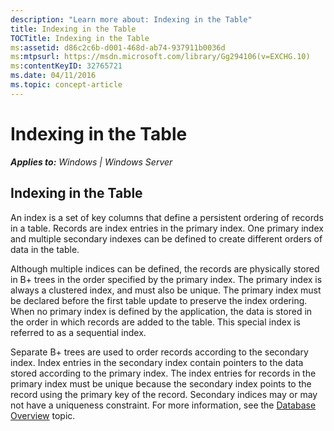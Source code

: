 ```yaml
---
description: "Learn more about: Indexing in the Table"
title: Indexing in the Table
TOCTitle: Indexing in the Table
ms:assetid: d86c2c6b-d001-468d-ab74-937911b0036d
ms:mtpsurl: https://msdn.microsoft.com/library/Gg294106(v=EXCHG.10)
ms:contentKeyID: 32765721
ms.date: 04/11/2016
ms.topic: concept-article
---
```


# Indexing in the Table


_**Applies to:** Windows | Windows Server_

## Indexing in the Table

An index is a set of key columns that define a persistent ordering of records in a table. Records are index entries in the primary index. One primary index and multiple secondary indexes can be defined to create different orders of data in the table.

Although multiple indices can be defined, the records are physically stored in B+ trees in the order specified by the primary index. The primary index is always a clustered index, and must also be unique. The primary index must be declared before the first table update to preserve the index ordering. When no primary index is defined by the application, the data is stored in the order in which records are added to the table. This special index is referred to as a sequential index.

Separate B+ trees are used to order records according to the secondary index. Index entries in the secondary index contain pointers to the data stored according to the primary index. The index entries for records in the primary index must be unique because the secondary index points to the record using the primary key of the record. Secondary indices may or may not have a uniqueness constraint. For more information, see the [Database Overview](./database-overview.md) topic.
